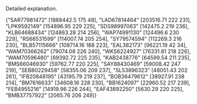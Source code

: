 Detailed explanation.

{"SAR77981472" [1888442.5 175 48],
 "LAD67814464" [203516.71 222 231],
 "LPK9592149" [154896.95 229 225],
 "SDS98997063" [142475.2 219 236],
 "KLB64688434" [124863.28 214 256],
 "WAP74991130" [124496.6 230 229],
 "RS66531599" [114007.74 205 254],
 "SY79574594" [112269.3 216 230],
 "BLB57115666" [108714.16 188 223],
 "EAL382173" [96221.19 42 34],
 "WAM70366262" [79074.08 226 240],
 "WKS6224927" [76331.81 218 226],
 "WAM70596480" [69392.72 225 235],
 "KAB2438776" [64599.54 211 235],
 "BMS66046930" [59762.77 220 225],
 "SAY88430469" [59008.42 247 219],
 "SEB80229458" [58355.06 209 237],
 "SL53896323" [48051.43 202 261],
 "IFB20848195" [43195.79 219 237],
 "BOB36479612" [38927.91 238 214],
 "BM7616633" [34608.16 228 230],
 "BB1624097" [22960.52 217 239],
 "FEB4955216" [14919.96 226 244],
 "EAF43892250" [5630.29 220 225],
 "BMB37757922" [2065.76 206 249]}
